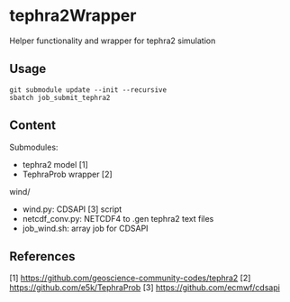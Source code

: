 # tephra2Wrapper
Helper functionality and wrapper for tephra2 simulation

## Usage
```
git submodule update --init --recursive
sbatch job_submit_tephra2
```

## Content

Submodules:
- tephra2 model [1]
- TephraProb wrapper [2]

wind/
- wind.py: CDSAPI [3] script
- netcdf_conv.py: NETCDF4 to .gen tephra2 text files
- job_wind.sh: array job for CDSAPI


## References

[1] https://github.com/geoscience-community-codes/tephra2
[2] https://github.com/e5k/TephraProb
[3] https://github.com/ecmwf/cdsapi
